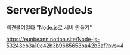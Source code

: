 # ServerByNodeJs

백견불여일타 "Node.js로 서버 만들기"

https://eunbeann.notion.site/Node-js-53243eb3a10c42b3b9685653ba42b3af?pvs=4
